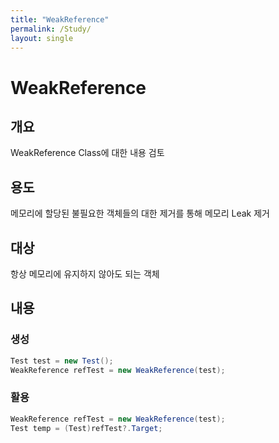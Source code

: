 ```yaml
---
title: "WeakReference"
permalink: /Study/
layout: single
---
```


# WeakReference

## 개요

WeakReference Class에 대한 내용 검토

## 용도

메모리에 할당된 불필요한 객체들의 대한
제거를 통해 메모리 Leak 제거

## 대상

항상 메모리에 유지하지 않아도 되는 객체

## 내용

### 생성

```C#
Test test = new Test();
WeakReference refTest = new WeakReference(test);
```

### 활용

```C#
WeakReference refTest = new WeakReference(test);
Test temp = (Test)refTest?.Target;
```

